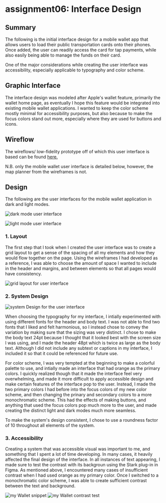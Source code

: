 # assignment06: Interface Design 

## Summary 

The following is the initial interface design for a mobile wallet app that allows users to load their public transportation cards onto their phones. Once added, the user can readily access the card for tap payments, while also easily being able to manage the funds on their card. 

One of the major considerations while creating the user interface was accessibility, especially applicable to typography and color scheme. 

## Graphic Interface 

The interface design was modeled after Apple's wallet feature, primarily the wallet home page, as eventually I hope this feature would be integrated into existing mobile wallet applications. I wanted to keep the color scheme mostly minimal for accessibility purposes, but also because to make the focus colors stand out more, especially where they are used for buttons and icons. 

## Wireflow 

The wireflows/ low-fidelity prototype off of which this user interface is based can be found [here.](https://github.com/matty-tran/DH110-2021F-MattyTran/blob/main/assignment05/README.md)

N.B. only the mobile wallet user interface is detailed below, however, the map planner from the wireframes is not. 

## Design 

The following are the user interfaces for the mobile wallet application in dark and light modes. 

![dark mode user interface](uiDarkMode.png)

![light mode user interface](uiLLightMode.png)


### 1. Layout 

The first step that I took when I created the user interface was to create a grid layout to get a sense of the spacing of all my elements and how they would flow together on the page. Using the wireframes I had developed as a reference, I was able to choose the amount of space I wanted to include in the header and margins, and between elements so that all pages would have consistency. 

![grid layout for user interface](layoutGrid.png)

### 2. System Design 

![system Design for the user interface](designSystem.png)

When choosing the typography for my interface, I intially experimented with using different fonts for the header and body text. I was not able to find two fonts that I liked and felt harmonious, so I instead chose to convey the variation by making sure that the sizing was very distinct. I chose to make the body text 24pt because I thought that it looked best with the screen size I was using, and I made the header 48pt which is twice as large as the body text. Although I did not include any subtext or captions in my interface, I included it so that it could be referenced for future use. 

For color scheme, I was very tempted at the beginning to make a colorful palette to use, and intially made an interface that had orange as the primary colors. I quickly realized though that it made the interface feel very overwhelming, and made it more difficult to apply accessible design and make certain features of the interface pop to the user. Instead, I made the two primary colors I had before into the focus colors of my new color scheme, and then changing the prinary and secondary colors to a more monochromatic scheme. This had the effects of making buttons, and anything that used the focus colors pop much more to the user, and made creating the distinct light and dark modes much more seamless. 

To make the system's design consistent, I chose to use a roundness factor of 10 throughout all elements of the system. 

### 3. Accessibility 

Creating a system that was accessible visual was important to me, and something that I spent a lot of time developing. In many cases, it heavily affected the final design of the interface. In all instances of text appearing, I made sure to test the contrast with its backgroun using the Stark plug-in in Figma. As mentioned above, I encountered many cases of insufficient contrast when I had used orange as my primary color. Once I switched to a monochromatic color scheme, I was able to create sufficient contrast between the text and background. 

![my Wallet snippet](myWallet.png)
![my Wallet contrast test](myWalletContrastTest.png)



